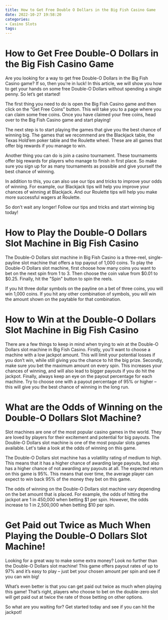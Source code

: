 ```yaml
---
title: How to Get Free Double O Dollars in the Big Fish Casino Game 
date: 2022-10-27 19:58:20
categories:
- Casino Slots
tags:
---
```



#  How to Get Free Double-O Dollars in the Big Fish Casino Game 

Are you looking for a way to get free Double-O Dollars in the Big Fish Casino game? If so, then you’re in luck! In this article, we will show you how to get your hands on some free Double-O Dollars without spending a single penny. So let’s get started!

The first thing you need to do is open the Big Fish Casino game and then click on the “Get Free Coins” button. This will take you to a page where you can claim some free coins. Once you have claimed your free coins, head over to the Big Fish Casino game and start playing!

The next step is to start playing the games that give you the best chance of winning big. The games that we recommend are the Blackjack table, the Texas Hold’em poker table and the Roulette wheel. These are all games that offer big rewards if you manage to win.

Another thing you can do is join a casino tournament. These tournaments offer big rewards for players who manage to finish in first place. So make sure you sign up for as many tournaments as possible and give yourself the best chance of winning.

In addition to this, you can also use our tips and tricks to improve your odds of winning. For example, our Blackjack tips will help you improve your chances of winning at Blackjack. And our Roulette tips will help you make more successful wagers at Roulette.

So don’t wait any longer! Follow our tips and tricks and start winning big today!

#  How to Play the Double-O Dollars Slot Machine in Big Fish Casino 

The Double-O Dollars slot machine in Big Fish Casino is a three-reel, single-payline slot machine that offers a top payout of 1,000 coins. To play the Double-O Dollars slot machine, first choose how many coins you want to bet on the next spin from 1 to 3. Then choose the coin value from $0.01 to $0.25. Finally, hit the "Spin" button to spin the reels.

If you hit three dollar symbols on the payline on a bet of three coins, you will win 1,000 coins. If you hit any other combination of symbols, you will win the amount shown on the paytable for that combination.

#  How to Win at the Double-O Dollars Slot Machine in Big Fish Casino 

There are a few things to keep in mind when trying to win at the Double-O Dollars slot machine in Big Fish Casino. Firstly, you’ll want to choose a machine with a low jackpot amount. This will limit your potential losses if you don’t win, while still giving you the chance to hit the big prize. Secondly, make sure you bet the maximum amount on every spin. This increases your chances of winning, and will also lead to bigger payouts if you do hit the jackpot. Finally, always keep an eye on the payout percentage for each machine. Try to choose one with a payout percentage of 95% or higher – this will give you the best chance of winning in the long run.

#  What are the Odds of Winning on the Double-O Dollars Slot Machine? 

Slot machines are one of the most popular casino games in the world. They are loved by players for their excitement and potential for big payouts. The Double-O Dollars slot machine is one of the most popular slots games available. Let's take a look at the odds of winning on this game.

The Double-O Dollars slot machine has a volatility rating of medium to high. This means that it has a higher chance of awarding large payouts, but also has a higher chance of not awarding any payouts at all. The expected return on this game is 95%. This means that over time, the average player can expect to win back 95% of the money they bet on this game.

The odds of winning on the Double-O Dollars slot machine vary depending on the bet amount that is placed. For example, the odds of hitting the jackpot are 1 in 450,000 when betting $1 per spin. However, the odds increase to 1 in 2,500,000 when betting $10 per spin.

#  Get Paid out Twice as Much When Playing the Double-O Dollars Slot Machine!

Looking for a great way to make some extra money? Look no further than the Double-O Dollars slot machine! This game offers payout rates of up to 97% and it’s easy to play – just bet your chosen amount per spin and see if you can win big!

What’s even better is that you can get paid out twice as much when playing this game! That’s right, players who choose to bet on the double-zero slot will get paid out at twice the rate of those betting on other options.

So what are you waiting for? Get started today and see if you can hit the jackpot!